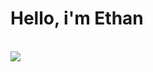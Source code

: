 <h1> Hello, i'm Ethan </h1>
<br/>
<img src="https://user-images.githubusercontent.com/132306277/235547711-76368b15-fe48-4196-9874-d75814353851.gif"/>
